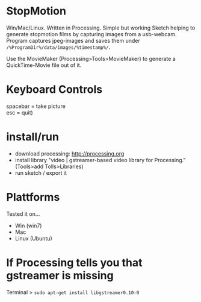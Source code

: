 # StopMotion
Win/Mac/Linux. Written in Processing. Simple but working Sketch helping to generate stopmotion films by capturing images from a usb-webcam.  
Program captures jpeg-images and saves them under `/%ProgramDir%/data/images/%timestamp%/`. 

Use the MovieMaker (Processing>Tools>MovieMaker) to generate a QuickTime-Movie file out of it.

# Keyboard Controls
spacebar = take picture  
esc = quit)

# install/run
+ download processing: http://processing.org
+ install library "video | gstreamer-based video library for Processing." (Tools>add Tolls>Libraries)
+ run sketch / export it

# Plattforms
Tested it on...
+ Win (win7)
+ Mac
+ Linux (Ubuntu)

# If Processing tells you that gstreamer is missing
Terminal > `sudo apt-get install libgstreamer0.10-0`
